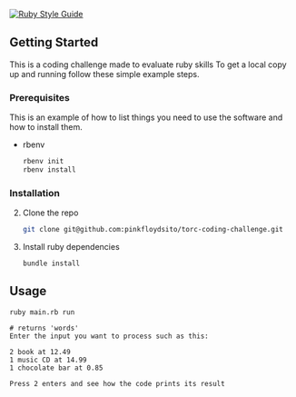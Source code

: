 [![Ruby Style Guide](https://img.shields.io/badge/code_style-rubocop-brightgreen.svg)](https://github.com/rubocop/rubocop)

<!-- GETTING STARTED -->
## Getting Started

This is a coding challenge made to evaluate ruby skills
To get a local copy up and running follow these simple example steps.

### Prerequisites

This is an example of how to list things you need to use the software and how to install them.
* rbenv
  ```sh
  rbenv init
  rbenv install
  ```

### Installation

2. Clone the repo
   ```sh
   git clone git@github.com:pinkfloydsito/torc-coding-challenge.git
   ```
3. Install ruby dependencies
   ```bundler
   bundle install
   ```

## Usage

```Run
ruby main.rb run

# returns 'words'
Enter the input you want to process such as this:

2 book at 12.49
1 music CD at 14.99
1 chocolate bar at 0.85

Press 2 enters and see how the code prints its result
